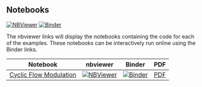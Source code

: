 <!-- # Supplementary code for "Energy-based Modelling of the Feedback Control of
Biomolecular Systems with Cyclic Flow Modulation" -->

<!-- This repository contains code for the examples in Gawthrop (2021) -->
<!-- Available at . -->

## Notebooks
[![NBViewer](https://github.com/jupyter/design/blob/master/logos/Badges/nbviewer_badge.svg)](https://nbviewer.jupyter.org/github/gawthrop/tmp/tree/main/) [![Binder](https://mybinder.org/badge_logo.svg)](https://mybinder.org/v2/gh/gawthrop/tmp/main)

The nbviewer links will display the notebooks containing the code for each of the examples. These notebooks can be interactively run online using the Binder links.

Notebook | nbviewer | Binder | PDF
--- | --- | --- | ---
[Cyclic Flow Modulation](https://github.com/gawthrop/Gaw21/blob/main/CFM.ipynb)|[![NBViewer](https://github.com/jupyter/design/blob/master/logos/Badges/nbviewer_badge.svg)](https://nbviewer.jupyter.org/github/gawthrop/Gaw21/blob/main/CFM.ipynb)|[![Binder](https://mybinder.org/badge_logo.svg)](https://mybinder.org/v2/gh/gawthrop/Gaw21/main?filepath=CFM.ipynb)| [PDF](https://github.com/gawthrop/Gaw21/blob/main/CFM.pdf)

